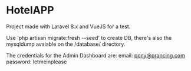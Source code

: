 <h1>HotelAPP</h1>

Project made with Laravel 8.x and VueJS for a test.

Use 'php artisan migrate:fresh --seed' to create DB, there's also the mysqldump avaiable on the /database/ directory.


The credentials for the Admin Dashboard are:
email: pony@prancing.com
password: letmeinplease
